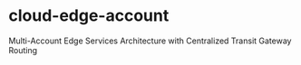 # cloud-edge-account
Multi-Account Edge Services Architecture with Centralized Transit Gateway Routing

